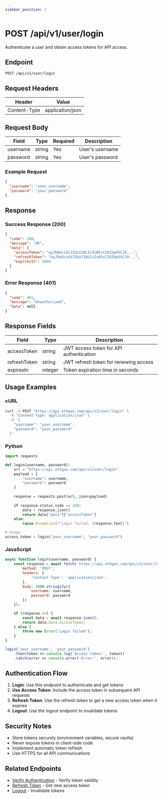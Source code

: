 ```yaml
---
sidebar_position: 1
---
```


# POST /api/v1/user/login

Authenticate a user and obtain access tokens for API access.

## Endpoint

```
POST /api/v1/user/login
```

## Request Headers

| Header | Value |
|--------|-------|
| Content-Type | application/json |

## Request Body

| Field | Type | Required | Description |
|-------|------|----------|-------------|
| username | string | Yes | User's username |
| password | string | Yes | User's password |

### Example Request

```json
{
  "username": "your_username",
  "password": "your_password"
}
```

## Response

### Success Response (200)

```json
{
  "code": 200,
  "message": "OK",
  "data": {
    "accessToken": "eyJhbGciOiJIUzI1NiIsInR5cCI6IkpXVCJ9...",
    "refreshToken": "eyJhbGciOiJIUzI1NiIsInR5cCI6IkpXVCJ9...",
    "expiresIn": 3600
  }
}
```

### Error Response (401)

```json
{
  "code": 401,
  "message": "Unauthorized",
  "data": null
}
```

## Response Fields

| Field | Type | Description |
|-------|------|-------------|
| accessToken | string | JWT access token for API authentication |
| refreshToken | string | JWT refresh token for renewing access |
| expiresIn | integer | Token expiration time in seconds |

## Usage Examples

### cURL

```bash
curl -X POST "https://api.ethgas.com/api/v1/user/login" \
  -H "Content-Type: application/json" \
  -d '{
    "username": "your_username",
    "password": "your_password"
  }'
```

### Python

```python
import requests

def login(username, password):
    url = "https://api.ethgas.com/api/v1/user/login"
    payload = {
        "username": username,
        "password": password
    }
    
    response = requests.post(url, json=payload)
    
    if response.status_code == 200:
        data = response.json()
        return data["data"]["accessToken"]
    else:
        raise Exception(f"Login failed: {response.text}")

# Usage
access_token = login("your_username", "your_password")
```

### JavaScript

```javascript
async function login(username, password) {
    const response = await fetch('https://api.ethgas.com/api/v1/user/login', {
        method: 'POST',
        headers: {
            'Content-Type': 'application/json',
        },
        body: JSON.stringify({
            username: username,
            password: password
        })
    });

    if (response.ok) {
        const data = await response.json();
        return data.data.accessToken;
    } else {
        throw new Error('Login failed');
    }
}

login('your_username', 'your_password')
    .then(token => console.log('Access token:', token))
    .catch(error => console.error('Error:', error));
```

## Authentication Flow

1. **Login**: Use this endpoint to authenticate and get tokens
2. **Use Access Token**: Include the access token in subsequent API requests
3. **Refresh Token**: Use the refresh token to get a new access token when it expires
4. **Logout**: Use the logout endpoint to invalidate tokens

## Security Notes

- Store tokens securely (environment variables, secure vaults)
- Never expose tokens in client-side code
- Implement automatic token refresh
- Use HTTPS for all API communications

## Related Endpoints

- [Verify Authentication](/docs/api/authentication/verify) - Verify token validity
- [Refresh Token](/docs/api/authentication/refresh) - Get new access token
- [Logout](/docs/api/authentication/logout) - Invalidate tokens 